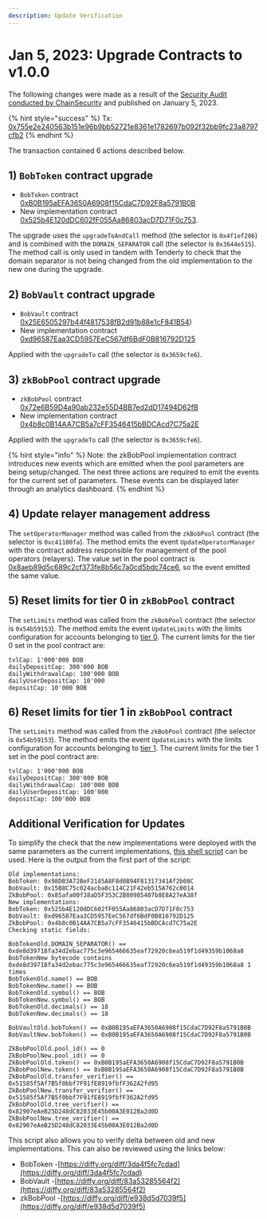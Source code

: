 ```yaml
---
description: Update Verification
---
```


# Jan 5, 2023: Upgrade Contracts to v1.0.0

The following changes were made as a result of the [Security Audit conducted by ChainSecurity](https://chainsecurity.com/security-audit/zkbob-smart-contracts/) and published on January 5, 2023.

{% hint style="success" %}
Tx: [0x755e2e240563b151e96b9bb52721e8361e1782697b092f32bb9fc23a8797cfb2](https://polygonscan.com/tx/0x755e2e240563b151e96b9bb52721e8361e1782697b092f32bb9fc23a8797cfb2)
{% endhint %}

The transaction contained 6 actions described below.

## 1) `BobToken` contract upgrade

* `BobToken` contract\
  [0xB0B195aEFA3650A6908f15CdaC7D92F8a5791B0B](https://polygonscan.com/address/0xB0B195aEFA3650A6908f15CdaC7D92F8a5791B0B)
* New implementation contract\
  [0x525b4E120dDC602fF055Aa86803acD7D71F0c753](https://polygonscan.com/address/0x525b4E120dDC602fF055Aa86803acD7D71F0c753#code).

The upgrade uses the `upgradeToAndCall` method (the selector is `0x4f1ef286`) and is combined with the `DOMAIN_SEPARATOR` call (the selector is `0x3644e515`). The method call is only used in tandem with Tenderly to check that the domain separator is not being changed from the old implementation to the new one during the upgrade.

## 2) `BobVault` contract upgrade

* `BobVault` contract\
  [0x25E6505297b44f4817538fB2d91b88e1cF841B54](https://polygonscan.com/address/0x25E6505297b44f4817538fB2d91b88e1cF841B54))
* New implementation contract [0xd96587Eaa3CD5957EeC567df6BdF0B816792D125](https://polygonscan.com/address/0xd96587Eaa3CD5957EeC567df6BdF0B816792D125#code)&#x20;

Applied with the `upgradeTo` call (the selector is `0x3659cfe6`).

## 3) `zkBobPool` contract upgrade

* `zkBobPool` contract [0x72e6B59D4a90ab232e55D4BB7ed2dD17494D62fB](https://polygonscan.com/address/0x72e6B59D4a90ab232e55D4BB7ed2dD17494D62fB)&#x20;
* New implementation contract [0x4b8c0B14AA7CB5a7cFF3546415bBDCAcd7C75a2E](https://polygonscan.com/address/0x4b8c0B14AA7CB5a7cFF3546415bBDCAcd7C75a2E#code)

Applied with the `upgradeTo` call (the selector is `0x3659cfe6`).

{% hint style="info" %}
Note: the zkBobPool implementation contract introduces new events which are emitted when the pool parameters are being setup/changed. The next three actions are required to emit the events for the current set of parameters. These events can be displayed later through an analytics dashboard.
{% endhint %}

## 4) Update relayer management address

The `setOperatorManager` method was called from the `zkBobPool` contract (the selector is `0xc41100fa`). The method emits the event `UpdateOperatorManager` with the contract address responsible for management of the pool operators (relayers). The value set in the pool contract is [0x8aeb89d5c689c2cf373fe8b56c7a0cd5bdc74ce6](https://polygonscan.com/address/0x8aeb89d5c689c2cf373fe8b56c7a0cd5bdc74ce6#code), so the event emitted the same value.

## 5) Reset limits for tier 0 in `zkBobPool` contract

The `setLimits` method was called from the `zkBobPool` contract (the selector is `0x54b59153`). The method emits the event `UpdateLimits` with the limits configuration for accounts belonging to [tier 0](../../../zkbob-overview/deposit-and-withdrawal-limits.md#tier-example). The current limits for the tier 0 set in the pool contract are:

```
tvlCap: 1'000'000 BOB 
dailyDepositCap: 300'000 BOB 
dailyWithdrawalCap: 100'000 BOB
dailyUserDepositCap: 10'000
depositCap: 10'000 BOB
```

## 6) Reset limits for tier 1 in `zkBobPool` contract

The `setLimits` method was called from the `zkBobPool` contract (the selector is `0x54b59153`). The method emits the event `UpdateLimits` with the limits configuration for accounts belonging to [tier 1](../../../zkbob-overview/deposit-and-withdrawal-limits.md#tier-example). The current limits for the tier 1 set in the pool contract are:

```
tvlCap: 1'000'000 BOB 
dailyDepositCap: 300'000 BOB 
dailyWithdrawalCap: 100'000 BOB
dailyUserDepositCap: 100'000
depositCap: 100'000 BOB
```

## Additional Verification for Updates&#x20;

To simplify the check that the new implementations were deployed with the same parameters as the current implementations, [this shell script](https://gist.github.com/k1rill-fedoseev/28a593b75cd2e34eb37534ede4ed0dc0) can be used. Here is the output from the first part of the script:

```
Old implementations:
BobToken: 0x98DB3A72BeF2145A8F8d8B94F81317341Af2b08C
BobVault: 0x15B8C75c024acba8c114C21F42eb515A762c0014
ZkBobPool: 0x85afa00f38aD5F353C2B80985407b8E8A27eA38f
New implementations:
BobToken: 0x525b4E120dDC602fF055Aa86803acD7D71F0c753
BobVault: 0xd96587Eaa3CD5957EeC567df6BdF0B816792D125
ZkBobPool: 0x4b8c0B14AA7CB5a7cFF3546415bBDCAcd7C75a2E
Checking static fields:

BobTokenOld.DOMAIN_SEPARATOR() == 0xde8d39718fa34d2ebac775c3e965466635eaf72920c6ea519f1d49359b1068a8
BobTokenNew bytecode contains 0xde8d39718fa34d2ebac775c3e965466635eaf72920c6ea519f1d49359b1068a8 1 times
BobTokenOld.name() == BOB
BobTokenNew.name() == BOB
BobTokenOld.symbol() == BOB
BobTokenNew.symbol() == BOB
BobTokenOld.decimals() == 18
BobTokenNew.decimals() == 18

BobVaultOld.bobToken() == 0xB0B195aEFA3650A6908f15CdaC7D92F8a5791B0B
BobVaultNew.bobToken() == 0xB0B195aEFA3650A6908f15CdaC7D92F8a5791B0B

ZkBobPoolOld.pool_id() == 0
ZkBobPoolNew.pool_id() == 0
ZkBobPoolOld.token() == 0xB0B195aEFA3650A6908f15CdaC7D92F8a5791B0B
ZkBobPoolNew.token() == 0xB0B195aEFA3650A6908f15CdaC7D92F8a5791B0B
ZkBobPoolOld.transfer_verifier() == 0x51585f5Af7B5f0bbf7F91fE8919fbfF362A2fd95
ZkBobPoolNew.transfer_verifier() == 0x51585f5Af7B5f0bbf7F91fE8919fbfF362A2fd95
ZkBobPoolOld.tree_verifier() == 0x82907eAeB25D248dC82033E45b00A3E012Ba2d0D
ZkBobPoolNew.tree_verifier() == 0x82907eAeB25D248dC82033E45b00A3E012Ba2d0D
```

This script also allows you to verify delta between old and new implementations. This can also be reviewed using the links below:

* BobToken -[https://diffy.org/diff/3da4f5fc7cdad](https://diffy.org/diff/3da4f5fc7cdad)
* BobVault -[https://diffy.org/diff/83a53285564f2](https://diffy.org/diff/83a53285564f2)
* zkBobPool -[https://diffy.org/diff/e938d5d7039f5](https://diffy.org/diff/e938d5d7039f5)

